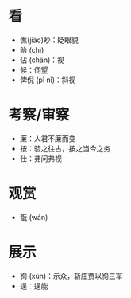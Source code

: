 # 看
* 僬(jiāo)眇：眨眼貌
* 眙 (chì)
* 佔 (chān)：视
* 候：伺望
* 俾倪 (pì nì)：斜视
# 考察/审察
* 廉：人君不廉而变
* 按：验之往古，按之当今之务
* 仕：弗问弗视
# 观赏
* 翫 (wán)
# 展示
* 徇 (xùn)：示众，斩庄贾以徇三军
* 逞：逞能
